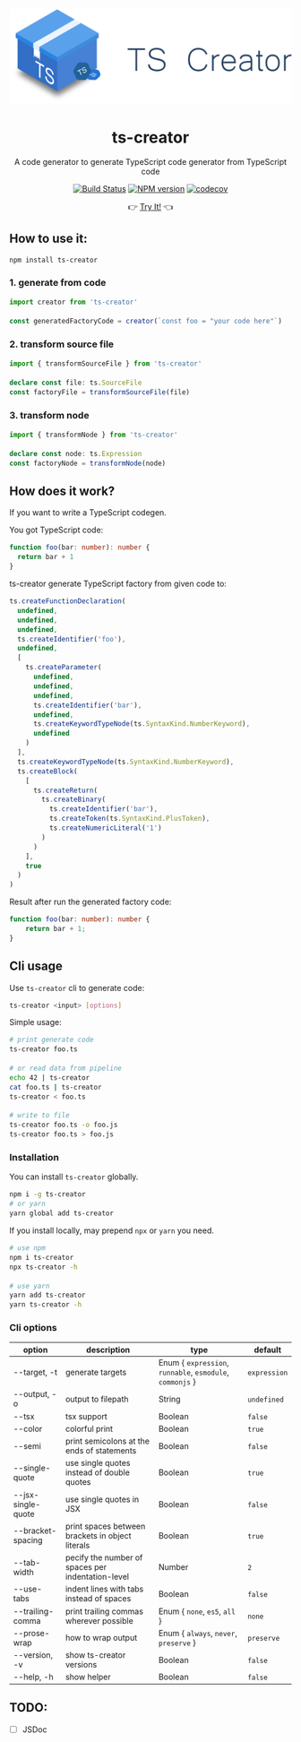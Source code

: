 <div align="center">
  <img width="520" src="./media/Logo.svg">
  
  # ts-creator 
  
  A code generator to generate TypeScript code generator from TypeScript code

  [![Build Status](https://travis-ci.com/HearTao/ts-creator.svg?branch=master)](https://travis-ci.com/HearTao/ts-creator)  [![NPM version](https://img.shields.io/npm/v/ts-creator.svg)](https://www.npmjs.com/package/ts-creator)   [![codecov](https://codecov.io/gh/HearTao/ts-creator/branch/master/graph/badge.svg)](https://codecov.io/gh/HearTao/ts-creator)

  👉 [Try It!](https://ts-creator.js.org/) 👈
</div>


## How to use it:

```shell
npm install ts-creator
```


### 1. generate from code

```ts
import creator from 'ts-creator'

const generatedFactoryCode = creator(`const foo = "your code here"`)
```

### 2. transform source file

```ts
import { transformSourceFile } from 'ts-creator'

declare const file: ts.SourceFile
const factoryFile = transformSourceFile(file)
```

### 3. transform node

```ts
import { transformNode } from 'ts-creator'

declare const node: ts.Expression
const factoryNode = transformNode(node)
```

## How does it work?

If you want to write a TypeScript codegen.

You got TypeScript code: 

```ts
function foo(bar: number): number {
  return bar + 1
}
```

ts-creator generate TypeScript factory from given code to:

```ts
ts.createFunctionDeclaration(
  undefined,
  undefined,
  undefined,
  ts.createIdentifier('foo'),
  undefined,
  [
    ts.createParameter(
      undefined,
      undefined,
      undefined,
      ts.createIdentifier('bar'),
      undefined,
      ts.createKeywordTypeNode(ts.SyntaxKind.NumberKeyword),
      undefined
    )
  ],
  ts.createKeywordTypeNode(ts.SyntaxKind.NumberKeyword),
  ts.createBlock(
    [
      ts.createReturn(
        ts.createBinary(
          ts.createIdentifier('bar'),
          ts.createToken(ts.SyntaxKind.PlusToken),
          ts.createNumericLiteral('1')
        )
      )
    ],
    true
  )
)

```

Result after run the generated factory code: 

```ts
function foo(bar: number): number {
    return bar + 1;
}
```

## Cli usage

Use `ts-creator` cli to generate code:

```sh
ts-creator <input> [options]
```

Simple usage:

```sh
# print generate code
ts-creator foo.ts

# or read data from pipeline
echo 42 | ts-creator
cat foo.ts | ts-creator
ts-creator < foo.ts

# write to file
ts-creator foo.ts -o foo.js
ts-creator foo.ts > foo.js
```

### Installation

You can install `ts-creator` globally.

```sh
npm i -g ts-creator
# or yarn
yarn global add ts-creator
```

If you install locally, may prepend `npx` or `yarn` you need. 

```sh
# use npm
npm i ts-creator
npx ts-creator -h

# use yarn
yarn add ts-creator
yarn ts-creator -h
```

### Cli options

| option | description | type | default |
|---|---|---|---|
| --target, -t | generate targets | Enum { `expression`, `runnable`, `esmodule`, `commonjs` } | `expression` |
| --output, -o | output to filepath | String | `undefined` |
| --tsx | tsx support | Boolean | `false` |
| --color | colorful print | Boolean | `true` |
| --semi | print semicolons at the ends of statements | Boolean | `false` |
| --single-quote | use single quotes instead of double quotes | Boolean | `true` |
| --jsx-single-quote | use single quotes in JSX | Boolean | `false` |
| --bracket-spacing | print spaces between brackets in object literals | Boolean | `true` |
| --tab-width | pecify the number of spaces per indentation-level | Number | `2` |
| --use-tabs | indent lines with tabs instead of spaces | Boolean | `false` |
| --trailing-comma | print trailing commas wherever possible | Enum { `none`, `es5`, `all` } | `none` |
| --prose-wrap | how to wrap output | Enum { `always`, `never`, `preserve` } | `preserve` |
| --version, -v | show ts-creator versions | Boolean | `false` |
| --help, -h | show helper | Boolean | `false` |

## TODO:

- [ ] JSDoc
